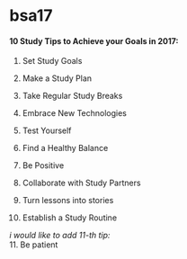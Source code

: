 # bsa17
#### 10 Study Tips to Achieve your Goals in 2017:

1. Set Study Goals

2. Make a Study Plan

3. Take Regular Study Breaks

4. Embrace New Technologies

5. Test Yourself

6. Find a Healthy Balance

7. Be Positive

8. Collaborate with Study Partners

9. Turn lessons into stories

10. Establish a Study Routine

_i would like to add 11-th tip:_  
11. Be patient
